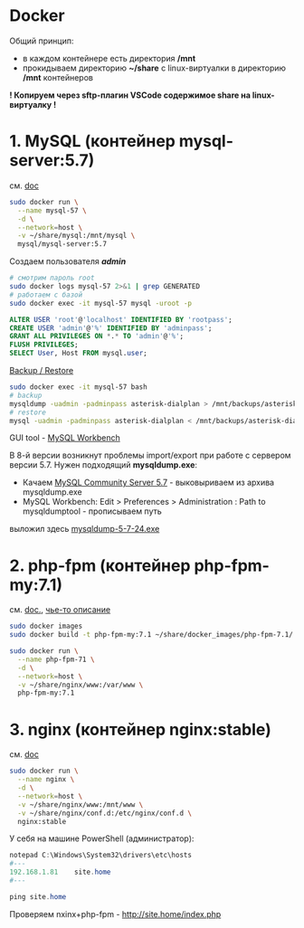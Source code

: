 # Docker

Общий принцип:
- в каждом контейнере есть директория **/mnt**
- прокидываем директорию **~/share** с linux-виртуалки в директорию **/mnt** контейнеров

**! Копируем через sftp-плагин VSCode содержимое share на linux-виртуалку !**









# 1. MySQL (контейнер mysql-server:5.7)
см. [doc](https://hub.docker.com/_/mysql)

```bash
sudo docker run \
  --name mysql-57 \
  -d \
  --network=host \
  -v ~/share/mysql:/mnt/mysql \
  mysql/mysql-server:5.7
```

Создаем пользователя ***admin***
```bash
# смотрим пароль root
sudo docker logs mysql-57 2>&1 | grep GENERATED
# работаем с базой
sudo docker exec -it mysql-57 mysql -uroot -p
```

```sql
ALTER USER 'root'@'localhost' IDENTIFIED BY 'rootpass';
CREATE USER 'admin'@'%' IDENTIFIED BY 'adminpass';
GRANT ALL PRIVILEGES ON *.* TO 'admin'@'%';
FLUSH PRIVILEGES;
SELECT User, Host FROM mysql.user;
```

[Backup / Restore](https://dev.mysql.com/doc/refman/5.7/en/mysqldump.html)
```bash
sudo docker exec -it mysql-57 bash
# backup
mysqldump -uadmin -padminpass asterisk-dialplan > /mnt/backups/asterisk-dialplan/structure_and_data.sql
# restore
mysql -uadmin -padminpass asterisk-dialplan < /mnt/backups/asterisk-dialplan/structure_and_data.sql
```

GUI tool - [MySQL Workbench](https://dev.mysql.com/downloads/workbench/)

В 8-й версии возникнут проблемы import/export при работе с сервером версии 5.7. Нужен подходящий **mysqldump.exe**:
- Качаем [MySQL Community Server 5.7](https://dev.mysql.com/downloads/mysql/) - выковыриваем из архива mysqldump.exe
- MySQL Workbench: Edit > Preferences > Administration : Path to mysqldumptool - прописываем путь

выложил здесь [mysqldump-5-7-24.exe](files/mysql/mysqldump-5-7-24.exe)









# 2. php-fpm (контейнер php-fpm-my:7.1)
см. [doc.](https://hub.docker.com/_/php/), [чье-то описание](https://phptoday.ru/post/gotovim-lokalnuyu-sredu-docker-dlya-razrabotki-na-php)

```bash
sudo docker images
sudo docker build -t php-fpm-my:7.1 ~/share/docker_images/php-fpm-7.1/

sudo docker run \
  --name php-fpm-71 \
  -d \
  --network=host \
  -v ~/share/nginx/www:/var/www \
  php-fpm-my:7.1
```









# 3. nginx (контейнер nginx:stable)
см. [doc](https://hub.docker.com/_/nginx)

```bash
sudo docker run \
  --name nginx \
  -d \
  --network=host \
  -v ~/share/nginx/www:/mnt/www \
  -v ~/share/nginx/conf.d:/etc/nginx/conf.d \
  nginx:stable
```

У себя на машине PowerShell (администратор):
```powershell
notepad C:\Windows\System32\drivers\etc\hosts
#---
192.168.1.81	site.home
#---

ping site.home
```

Проверяем nxinx+php-fpm - http://site.home/index.php
